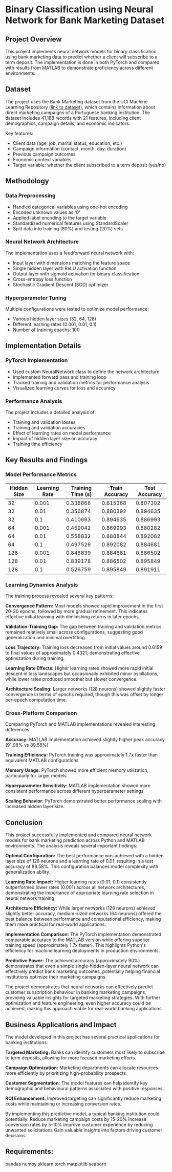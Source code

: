 # Binary Classification using Neural Network for Bank Marketing Dataset

## Project Overview
This project implements neural network models for binary classification using bank marketing data to predict whether a client will subscribe to a term deposit. The implementation is done in both PyTorch and compared with results from MATLAB to demonstrate proficiency across different environments.

## Dataset
The project uses the Bank Marketing dataset from the UCI Machine Learning Repository ([link to dataset](https://archive.ics.uci.edu/dataset/222/bank+marketing)), which contains information about direct marketing campaigns of a Portuguese banking institution. The dataset includes 41,188 records with 21 features, including client demographics, campaign details, and economic indicators.

Key features:
- Client data (age, job, marital status, education, etc.)
- Campaign information (contact, month, day, duration)
- Previous campaign outcomes
- Economic context variables
- Target variable: whether the client subscribed to a term deposit (yes/no)

## Methodology

### Data Preprocessing
- Handled categorical variables using one-hot encoding
- Encoded unknown values as '0'
- Applied label encoding to the target variable
- Standardized numerical features using StandardScaler
- Split data into training (80%) and testing (20%) sets

### Neural Network Architecture
The implementation uses a feedforward neural network with:
- Input layer with dimensions matching the feature space
- Single hidden layer with ReLU activation function
- Output layer with sigmoid activation for binary classification
- Cross-entropy loss function
- Stochastic Gradient Descent (SGD) optimizer

### Hyperparameter Tuning
Multiple configurations were tested to optimize model performance:
- Various hidden layer sizes (32, 64, 128)
- Different learning rates (0.001, 0.01, 0.1)
- Number of training epochs: 100

## Implementation Details

### PyTorch Implementation
- Used custom NeuralNetwork class to define the network architecture
- Implemented forward pass and training loop
- Tracked training and validation metrics for performance analysis
- Visualized learning curves for loss and accuracy

### Performance Analysis
The project includes a detailed analysis of:
- Training and validation losses
- Training and validation accuracies
- Effect of learning rates on model performance
- Impact of hidden layer size on accuracy
- Training time efficiency

## Key Results and Findings

### Model Performance Metrics

| Hidden Size | Learning Rate | Training Time (s) | Train Accuracy | Test Accuracy |
|-------------|---------------|-------------------|----------------|---------------|
| 32          | 0.001         | 0.338868          | 0.815368       | 0.807302      |
| 32          | 0.01          | 0.356874          | 0.880392       | 0.894635      |
| 32          | 0.1           | 0.410693          | 0.894635       | 0.886993      |
| 64          | 0.001         | 0.459042          | 0.869993       | 0.880282      |
| 64          | 0.01          | 0.558832          | 0.888844       | 0.892082      |
| 64          | 0.1           | 0.497526          | 0.892082       | 0.884681      |
| 128         | 0.001         | 0.848839          | 0.884681       | 0.886502      |
| 128         | 0.01          | 0.839178          | 0.886502       | 0.895849      |
| 128         | 0.1           | 0.526759          | 0.895849       | 0.891911      |

### Learning Dynamics Analysis
The training process revealed several key patterns:

**Convergence Pattern:** Most models showed rapid improvement in the first 20-30 epochs, followed by more gradual refinement. This indicates effective initial learning with diminishing returns in later epochs.

**Validation-Training Gap:** The gap between training and validation metrics remained relatively small across configurations, suggesting good generalization and minimal overfitting.

**Loss Trajectory:** Training loss decreased from initial values around 0.6159 to final values of approximately 0.4321, demonstrating effective optimization during training.

**Learning Rate Effects:** Higher learning rates showed more rapid initial descent in loss landscapes but occasionally exhibited minor oscillations, while lower rates produced smoother but slower convergence.

**Architecture Scaling:** Larger networks (128 neurons) showed slightly faster convergence in terms of epochs required, though this was offset by longer per-epoch computation time.

### Cross-Platform Comparison
Comparing PyTorch and MATLAB implementations revealed interesting differences:

**Accuracy:** MATLAB implementation achieved slightly higher peak accuracy (91.98% vs 89.58%)

**Training Efficiency:** PyTorch training was approximately 1.7x faster than equivalent MATLAB configurations

**Memory Usage:** PyTorch showed more efficient memory utilization, particularly for larger models

**Hyperparameter Sensitivity:** MATLAB implementation showed more consistent performance across different hyperparameter settings

**Scaling Behavior:** PyTorch demonstrated better performance scaling with increased hidden layer size.


## Conclusion

This project successfully implemented and compared neural network models for bank marketing prediction across Python and MATLAB environments. The analysis reveals several important findings:

**Optimal Configuration:** The best performance was achieved with a hidden layer size of 128 neurons and a learning rate of 0.01, resulting in a test accuracy of 89.58%. This configuration balances model complexity with generalization ability.

**Learning Rate Impact:** Higher learning rates (0.01, 0.1) consistently outperformed lower rates (0.001) across all network architectures, demonstrating the importance of appropriate learning rate selection in neural network training.

**Architecture Efficiency:** While larger networks (128 neurons) achieved slightly better accuracy, medium-sized networks (64 neurons) offered the best balance between performance and computational efficiency, making them more practical for real-world applications.

**Implementation Comparison:** The PyTorch implementation demonstrated comparable accuracy to the MATLAB version while offering superior training speed (approximately 1.7x faster). This highlights Python's efficiency for machine learning deployments in production environments.

**Predictive Power:** The achieved accuracy (approximately 90%) demonstrates that even a simple single-hidden-layer neural network can effectively predict bank marketing outcomes, potentially helping financial institutions optimize their marketing campaigns.

The project demonstrates that neural networks can effectively predict customer subscription behaviour in banking marketing campaigns, providing valuable insights for targeted marketing strategies. With further optimization and feature engineering, even higher accuracy could be achieved, making this approach viable for real-world banking applications.
## Business Applications and Impact
The model developed in this project has several practical applications for banking institutions:

**Targeted Marketing:** Banks can identify customers most likely to subscribe to term deposits, allowing for more focused marketing efforts.

**Campaign Optimization:** Marketing departments can allocate resources more efficiently by prioritizing high-probability prospects.

**Customer Segmentation:** The model features can help identify key demographic and behavioural patterns associated with positive responses.

**ROI Enhancement:** Improved targeting can significantly reduce marketing costs while maintaining or increasing conversion rates.

By implementing this predictive model, a typical banking institution could potentially:
Reduce marketing campaign costs by 15-20%
Increase conversion rates by 5-10%
Improve customer experience by reducing unwanted solicitations
Gain valuable insights into factors driving customer decisions

## Requirements:
pandas
numpy
sklearn
torch
matplotlib
seaborn 
